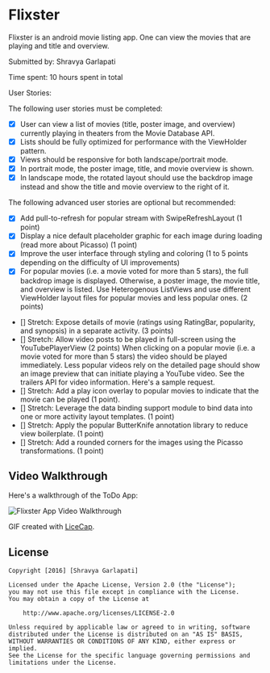 # Flixster

Flixster is an android movie listing app. One can view the movies that are playing and title and overview. 

Submitted by: Shravya Garlapati

Time spent: 10 hours spent in total

User Stories:

The following user stories must be completed:

* [X] User can view a list of movies (title, poster image, and overview) currently playing in theaters from the Movie Database API.
* [X] Lists should be fully optimized for performance with the ViewHolder pattern.
* [X] Views should be responsive for both landscape/portrait mode.
* [X] In portrait mode, the poster image, title, and movie overview is shown.
* [X] In landscape mode, the rotated layout should use the backdrop image instead and show the title and movie overview to the right of it.

The following advanced user stories are optional but recommended:
* [X] Add pull-to-refresh for popular stream with SwipeRefreshLayout (1 point)
* [X] Display a nice default placeholder graphic for each image during loading (read more about Picasso) (1 point)
* [X] Improve the user interface through styling and coloring (1 to 5 points depending on the difficulty of UI improvements)
* [X] For popular movies (i.e. a movie voted for more than 5 stars), the full backdrop image is displayed. Otherwise, a poster image, the movie title, and overview is listed. Use Heterogenous ListViews and use different ViewHolder layout files for popular movies and less popular ones. (2 points)

* [] Stretch: Expose details of movie (ratings using RatingBar, popularity, and synopsis) in a separate activity. (3 points)
* [] Stretch: Allow video posts to be played in full-screen using the YouTubePlayerView (2 points)
When clicking on a popular movie (i.e. a movie voted for more than 5 stars) the video should be played immediately.
Less popular videos rely on the detailed page should show an image preview that can initiate playing a YouTube video.
See the trailers API for video information. Here's a sample request.
* [] Stretch: Add a play icon overlay to popular movies to indicate that the movie can be played (1 point).
* [] Stretch: Leverage the data binding support module to bind data into one or more activity layout templates. (1 point)
* [] Stretch: Apply the popular ButterKnife annotation library to reduce view boilerplate. (1 point)
* [] Stretch: Add a rounded corners for the images using the Picasso transformations. (1 point)

## Video Walkthrough
Here's a walkthrough of the ToDo App:

<img src='http://i.imgur.com/yC8I5TE.gif' title='Flixster App Video Walkthrough' width='' alt='Flixster App Video Walkthrough' />

GIF created with [LiceCap](http://www.cockos.com/licecap/).

## License

    Copyright [2016] [Shravya Garlapati]

    Licensed under the Apache License, Version 2.0 (the "License");
    you may not use this file except in compliance with the License.
    You may obtain a copy of the License at

        http://www.apache.org/licenses/LICENSE-2.0

    Unless required by applicable law or agreed to in writing, software
    distributed under the License is distributed on an "AS IS" BASIS,
    WITHOUT WARRANTIES OR CONDITIONS OF ANY KIND, either express or implied.
    See the License for the specific language governing permissions and
    limitations under the License.

